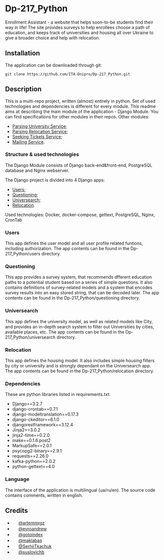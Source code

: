 # Dp-217_Python
Enrollment Assistant - a website that helps soon-to-be students find their way in life! The site provides surveys to help enrollees choose a path of education, and keeps track of universities and housing all over Ukraine to give a broader choice and help with relocation.

## Installation
The application can be downloaded through git:

    git clone https://github.com/ITA-Dnipro/Dp-217_Python.git

## Description

This is a multi-repo project, written (almost) entirely in python.
Set of used technologies and dependencies is different for every module. This readme aims at describing the main module of the application - Django Module. You can find specifications for other modules in their repos.
Other modules:
- [Parsing University Service](https://github.com/ITA-Dnipro/Dp-217_Python-parsing_university_service);
- [Parsing Relocation Service](https://github.com/ITA-Dnipro/Dp-217_Python-parsing_relocation_service);
- [Seeking Tickets Service](https://github.com/ITA-Dnipro/Dp-217_Python-ticket_seeker);
- [Mailing Service](https://github.com/ITA-Dnipro/Dp-217_Python-mailing).

### Structure & used technologies
The Django Module consists of Django back-end&front-end, PostgreSQL database and Nginx webserver.

The Django project is divided into 4 Django apps:
- [Users](#users);
- [Questioning](#questioning);
- [Universearch](#universearch);
- [Relocation](#relocation).

Used technologies: Docker, docker-compose, gettext, PostgreSQL, Nginx, CronTab

### Users
This app defines the user model and all user profile related funtions, including authorization.
The app contents can be found in the Dp-217_Python/users directory.

### Questioning
This app provides a survey system, that recommends dfferent education paths to a potential student based on a series of simple questions. It also contains definitions of survey-related models and a system that encodes survey results into an easy stored string, that can be decoded later.
The app contents can be found in the Dp-217_Python/questioning directory.

### Universearch
This app defines the university model, as well as related models like City, and provides an in-depth search system to filter out Universities by cities, available places, etc.
The app contents can be found in the Dp-217_Python/universearch directory.

### Relocation
This app defines the housing model. It also includes simple housing filters by city or university and is strongly dependant on the Universearch app.
The app contents can be found in the Dp-217_Python/relocation directory.

### Dependencies
These are python libraries listed in requirements.txt:
- Django==3.2.7
- django-crontab==0.7.1
- django-modeltranslation==0.17.3
- django-ckeditor==6.1.0
- djangorestframework==3.12.4
- Jinja2==3.0.2
- jinja2-time==0.2.0
- make==0.1.6.post2
- MarkupSafe==2.0.1
- psycopg2-binary==2.9.1
- requests==2.26.0
- kafka-python==2.0.2
- python-gettext==4.0

### Language
The interface of the application is multilingual (ua/ru/en). The source code contains comments, written in english.

## Credits
- [<img src="https://avatars.githubusercontent.com/u/83667809?v=4" width="16" height="16" />](https://github.com/artemmrgz) [@artemmrgz](https://github.com/artemmrgz)
- [<img src="https://avatars.githubusercontent.com/u/26443771?v=4" width="16" height="16" />](https://github.com/evroandrew) [@evroandrew](https://github.com/evroandrew)
- [<img src="https://avatars0.githubusercontent.com/u/49559296?s=460&v=4" width="16" height="16" />](https://github.com/gotoindex) [@gotoindex](https://github.com/gotoindex)
- [<img src="https://avatars.githubusercontent.com/u/72413229?v=4" width="16" height="16" />](https://github.com/maklabas) [@maklabas](https://github.com/maklabas)
- [<img src="https://avatars.githubusercontent.com/u/83273574?v=4" width="16" height="16" />](https://github.com/SerhiiTkachuk) [@SerhiiTkachuk](https://github.com/SerhiiTkachuk)
- [<img src="https://avatars.githubusercontent.com/u/28504014?v=4" width="16" height="16" />](https://github.com/suslovichb) [@suslovichb](https://github.com/suslovichb)
